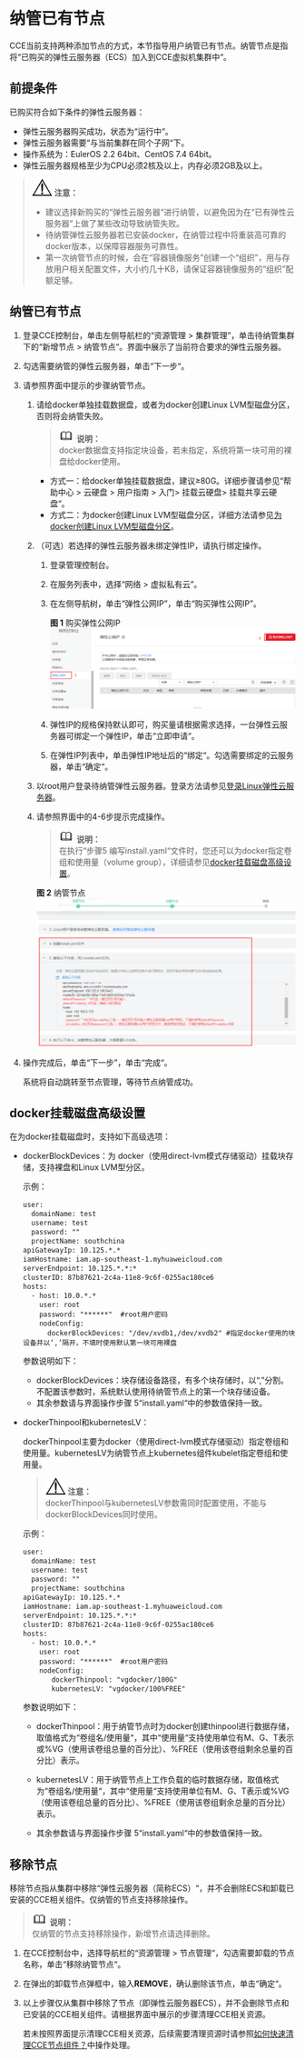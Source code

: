# 纳管已有节点<a name="cce_01_0034"></a>

CCE当前支持两种添加节点的方式，本节指导用户纳管已有节点。纳管节点是指将“已购买的弹性云服务器（ECS）加入到CCE虚拟机集群中“。

## 前提条件<a name="section4156147355"></a>

已购买符合如下条件的弹性云服务器：

-   弹性云服务器购买成功，状态为“运行中“。
-   弹性云服务器需要“与当前集群在同个子网“下。
-   操作系统为：EulerOS 2.2 64bit、CentOS 7.4 64bit。
-   弹性云服务器规格至少为CPU必须2核及以上，内存必须2GB及以上。

>![](public_sys-resources/icon-notice.gif) **注意：**   
>-   建议选择新购买的“弹性云服务器“进行纳管，以避免因为在“已有弹性云服务器“上做了某些改动导致纳管失败。  
>-   待纳管弹性云服务器若已安装docker，在纳管过程中将重装高可靠的docker版本，以保障容器服务可靠性。  
>-   第一次纳管节点的时候，会在“容器镜像服务”创建一个“组织”，用与存放用户相关配置文件，大小约几十KB，请保证容器镜像服务的“组织”配额足够。  

## 纳管已有节点<a name="section443142094715"></a>

1.  登录CCE控制台，单击左侧导航栏的“资源管理 \> 集群管理”，单击待纳管集群下的“新增节点  \>  纳管节点“。界面中展示了当前符合要求的弹性云服务器。
2.  勾选需要纳管的弹性云服务器，单击“下一步“。
3.  请参照界面中提示的步骤纳管节点。
    1.  请给docker单独挂载数据盘，或者为docker创建Linux LVM型磁盘分区，否则将会纳管失败。

        >![](public_sys-resources/icon-note.gif) **说明：**   
        >docker数据盘支持指定块设备，若未指定，系统将第一块可用的裸盘给docker使用。  

        -   方式一：给docker单独挂载数据盘，建议≥80G。详细步骤请参见“帮助中心 \> 云硬盘 \> 用户指南 \> 入门\> 挂载云硬盘\> 挂载共享云硬盘“。
        -   方式二：为docker创建Linux LVM型磁盘分区，详细方法请参见[为docker创建Linux LVM型磁盘分区](为docker创建Linux-LVM型磁盘分区.md)。

    2.  （可选）若选择的弹性云服务器未绑定弹性IP，请执行绑定操作。
        1.  登录管理控制台。
        2.  在服务列表中，选择“网络 \> 虚拟私有云”。
        3.  在左侧导航树，单击“弹性公网IP”，单击“购买弹性公网IP”。

            **图 1**  购买弹性公网IP<a name="fig13232320502"></a>  
            ![](figures/购买弹性公网IP.png "购买弹性公网IP")

        4.  弹性IP的规格保持默认即可，购买量请根据需求选择，一台弹性云服务器可绑定一个弹性IP，单击“立即申请“。
        5.  在弹性IP列表中，单击弹性IP地址后的“绑定“。勾选需要绑定的云服务器，单击“确定“。

    3.  以root用户登录待纳管弹性云服务器。登录方法请参见[登录Linux弹性云服务器](https://support-intl.huaweicloud.com/zh-cn/usermanual-ecs/zh-cn_topic_0017955380.html)。
    4.  请参照界面中的4-6步提示完成操作。

        >![](public_sys-resources/icon-note.gif) **说明：**   
        >在执行“步骤5 编写install.yaml“文件时，您还可以为docker指定卷组和使用量（volume group），详细请参见[docker挂载磁盘高级设置](#section059123814313)。  

        **图 2**  纳管节点<a name="fig61881611312"></a>  
        ![](figures/纳管节点.png "纳管节点")


4.  操作完成后，单击“下一步”，单击“完成“。

    系统将自动跳转至节点管理，等待节点纳管成功。


## docker挂载磁盘高级设置<a name="section059123814313"></a>

在为docker挂载磁盘时，支持如下高级选项：

-   dockerBlockDevices：为 docker（使用direct-lvm模式存储驱动）挂载块存储，支持裸盘和Linux LVM型分区。

    示例：

    ```
    user:
      domainName: test
      username: test
      password: ""
      projectName: southchina
    apiGatewayIp: 10.125.*.*
    iamHostname: iam.ap-southeast-1.myhuaweicloud.com
    serverEndpoint: 10.125.*.*:*
    clusterID: 87b87621-2c4a-11e8-9c6f-0255ac180ce6
    hosts:
      - host: 10.0.*.*
        user: root
        password: "******"  #root用户密码
        nodeConfig:
          dockerBlockDevices: "/dev/xvdb1,/dev/xvdb2" #指定docker使用的块设备并以‘,’隔开，不填时使用默认第一块可用裸盘
    ```

    参数说明如下：

    -   dockerBlockDevices：块存储设备路径，有多个块存储时，以“,”分割。不配置该参数时，系统默认使用待纳管节点上的第一个块存储设备。
    -   其余参数请与界面操作步骤 5“install.yaml“中的参数值保持一致。

-   dockerThinpool和kubernetesLV：

    dockerThinpool主要为docker（使用direct-lvm模式存储驱动）指定卷组和使用量。kubernetesLV为纳管节点上kubernetes组件kubelet指定卷组和使用量。

    >![](public_sys-resources/icon-notice.gif) **注意：**   
    >dockerThinpool与kubernetesLV参数需同时配置使用，不能与dockerBlockDevices同时使用。  

    示例：

    ```
    user:
      domainName: test
      username: test
      password: ""
      projectName: southchina
    apiGatewayIp: 10.125.*.*
    iamHostname: iam.ap-southeast-1.myhuaweicloud.com
    serverEndpoint: 10.125.*.*:*
    clusterID: 87b87621-2c4a-11e8-9c6f-0255ac180ce6
    hosts:
      - host: 10.0.*.*
        user: root
        password: "******"  #root用户密码
        nodeConfig:
           dockerThinpool: "vgdocker/100G"
           kubernetesLV: "vgdocker/100%FREE"
    ```

    参数说明如下：

    -   dockerThinpool：用于纳管节点时为docker创建thinpool进行数据存储，取值格式为“卷组名/使用量“，其中“使用量“支持使用单位有M、G、T表示或%VG（使用该卷组总量的百分比）、%FREE（使用该卷组剩余总量的百分比）表示。
    -   kubernetesLV：用于纳管节点上工作负载的临时数据存储，取值格式为“卷组名/使用量“，其中“使用量“支持使用单位有M、G、T表示或%VG（使用该卷组总量的百分比）、%FREE（使用该卷组剩余总量的百分比）表示。

    -   其余参数请与界面操作步骤 5“install.yaml“中的参数值保持一致。


## 移除节点<a name="section885345071917"></a>

移除节点指从集群中移除“弹性云服务器（简称ECS）“，并不会删除ECS和卸载已安装的CCE相关组件。仅纳管的节点支持移除操作。

>![](public_sys-resources/icon-note.gif) **说明：**   
>仅纳管的节点支持移除操作，新增节点请选择删除。  

1.  在CCE控制台中，选择导航栏的“资源管理 \> 节点管理“，勾选需要卸载的节点名称，单击“移除纳管节点“。
2.  在弹出的卸载节点弹框中，输入**REMOVE**，确认删除该节点，单击“确定“。
3.  以上步骤仅从集群中移除了节点（即弹性云服务器ECS），并不会删除节点和已安装的CCE相关组件。请根据界面中展示的步骤清理CCE相关资源。

    若未按照界面提示清理CCE相关资源，后续需要清理资源时请参照[如何快速清理CCE节点组件？](如何快速清理CCE节点组件.md)中操作处理。


